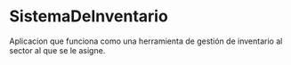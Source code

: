 # SistemaDeInventario
Aplicacion que funciona como una herramienta de gestión de inventario al sector al que se le asigne.
